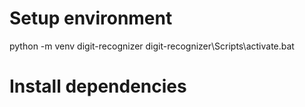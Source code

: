 # Setup environment
python -m venv digit-recognizer
digit-recognizer\\Scripts\\activate.bat

# Install dependencies
